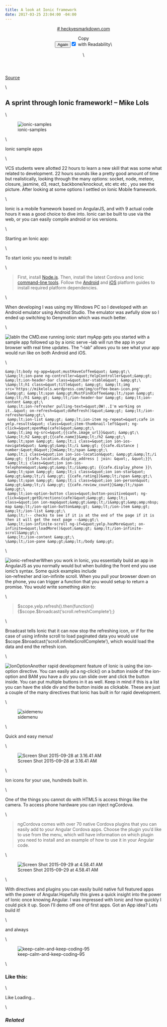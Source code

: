```yaml
---
title: A look at Ionic framework
date: 2017-03-25 23:04:00 -04:00
---
```


<header><p id="back"><a href="[/?u=https%3A%2F%2Fmikelols.wordpress.com%2F2015%2F09%2F29%2Fa-sprint-through-ionic-framework%2F&read=1](http://heckyesmarkdown.com/?u=https%3A%2F%2Fmikelols.wordpress.com%2F2015%2F09%2F29%2Fa-sprint-through-ionic-framework%2F&read=1)" title="Home"># heckyesmarkdown.com</a></p><div id="d_clip_container"><a id="d_clip_button" class="my_clip_button">Copy</a></div><form action="/go/" method="post"><input type="hidden" name="u" value="https://mikelols.wordpress.com/2015/09/29/a-sprint-through-ionic-framework/"><input type="hidden" name="showframe" value="1"><input type="submit" name="submit" value="Again"><label for="read"><input type="checkbox" id="read" name="read" value="1" checked="checked"> with Readability</label><!--<label for="preview"> <input type="checkbox" name="preview" id="preview" value="1" checked="checked"> and view as HTML</label> -->\
</form>\
</header><article><div id="preblock"><div id="previewdiv"><p><a href="[https://mikelols.wordpress.com/2015/09/29/a-sprint-through-ionic-framework/](https://mikelols.wordpress.com/2015/09/29/a-sprint-through-ionic-framework/)" title="Permalink to A sprint through Ionic framework! – Mike Lols">Source</a></p>\
<h1 id="asprintthroughionicframework–mikelols">A sprint through Ionic framework! – Mike Lols</h1>\
<figure><img src="[https://mikelols.files.wordpress.com/2015/09/ionic-samples.png?w=300&h=118](https://mikelols.files.wordpress.com/2015/09/ionic-samples.png?w=300&h=118)" alt="ionic-samples" id="1" /><figcaption>ionic-samples</figcaption></figure>\
<p>Ionic sample apps</p>\
<p>VCS students were allotted 22 hours to learn a new skill that was some what related to development. 22 hours sounds like a pretty good amount of time but realistically, looking through the many options: socket, node, meteor, closure, jasmine, d3, react, backbone/knockout, etc etc etc , you see the picture. After looking at some options I settled on Ionic Mobile framework.</p>\
<p>Ionic is a mobile framework based on AngularJS, and with 9 actual code hours it was a good choice to dive into. Ionic can be built to use via the web, or you can easily compile android or ios versions.</p>\
<p>Starting an Ionic app:</p>\
<p>To start ionic you need to install:</p>\
<blockquote><p>First, install <a href="[http://nodejs.org/](http://nodejs.org/)">Node.js</a>. Then, install the latest Cordova and Ionic <a href="[https://npmjs.org/package/ionic](https://npmjs.org/package/ionic)">command-line tools</a>. Follow the <a href="[http://cordova.apache.org/docs/en/3.3.0/guide_platforms_android_index.md.html#Android%20Platform%20Guide](http://cordova.apache.org/docs/en/3.3.0/guide_platforms_android_index.md.html#Android%20Platform%20Guide)">Android</a> and <a href="[http://cordova.apache.org/docs/en/3.3.0/guide_platforms_ios_index.md.html#iOS%20Platform%20Guide](http://cordova.apache.org/docs/en/3.3.0/guide_platforms_ios_index.md.html#iOS%20Platform%20Guide)">iOS</a> platform guides to install required platform dependencies.</p></blockquote>\
<p>When developing I was using my Windows PC so I developed with an Android emulator using Android Studio. The emulator was awfully slow so I ended up switching to Genymotion which was much better.</p>\
<p><img src="[https://mikelols.files.wordpress.com/2015/09/lab.png?w=300&h=252](https://mikelols.files.wordpress.com/2015/09/lab.png?w=300&h=252)" alt="lab" id="6" />In the CMD.exe running ionic start myApp gets you started with a sample app followed up by a ionic serve –lab will run the app in your browser with real time updates. The &#8220;–lab&#8221; allows you to see what your app would run like on both Android and iOS.</p>\
<pre><code>&amp;amp;lt;body ng-app=&amp;quot;mustHaveCoffee&amp;quot; &amp;amp;gt;\
\&amp;amp;lt;ion-pane ng-controller=&amp;quot;YelpController&amp;quot;&amp;amp;gt; &amp;amp;lt;ion-header-bar class=&amp;quot;bar-stable&amp;quot; &amp;amp;gt;\
\&amp;amp;lt;h1 class=&amp;quot;title&amp;quot; &amp;amp;gt; &amp;amp;lt;img src='https://mikelols.wordpress.com/img/coffee-bean-icon.png' /&amp;amp;gt; &amp;amp;lt;span &amp;amp;gt;MustFindCoffee&amp;amp;lt;/span &amp;amp;gt; &amp;amp;lt;/h1 &amp;amp;gt; &amp;amp;lt;/ion-header-bar &amp;amp;gt; &amp;amp;lt;ion-content &amp;amp;gt;\
 &amp;amp;lt;ion-refresher pulling-text=&amp;quot;OW!..I'm working on it..&amp;quot; on-refresh=&amp;quot;doRefresh()&amp;quot;&amp;amp;gt; &amp;amp;lt;/ion-refresher&amp;amp;gt;\
 &amp;amp;lt;ion-list &amp;amp;gt; &amp;amp;lt;ion-item ng-repeat=&amp;quot;cafe in yelp.results&amp;quot; class=&amp;quot;item-thumbnail-left&amp;quot; ng-click=&amp;quot;openMap(cafe)&amp;quot;&amp;amp;gt;\
 &amp;amp;lt;img ng-src=&amp;quot;{{cafe.image_url}}&amp;quot; &amp;amp;gt;\
\&amp;amp;lt;h2 &amp;amp;gt;{{cafe.name}}&amp;amp;lt;/h2 &amp;amp;gt;\
 &amp;amp;lt;span &amp;amp;gt; &amp;amp;lt;i class=&amp;quot;ion ion-ios-navigate&amp;quot; &amp;amp;gt;&amp;amp;lt;/i &amp;amp;gt; {{cafe.distance | number:&amp;quot;0&amp;quot;}}m&amp;amp;lt;/span &amp;amp;gt;\
 &amp;amp;lt;i class=&amp;quot;ion ion-ios-location&amp;quot; &amp;amp;gt;&amp;amp;lt;/i &amp;amp;gt; {{cafe.location.display_address | join: &amp;quot;, &amp;quot;}}\
 &amp;amp;lt;i class=&amp;quot;ion ion-ios-telephone&amp;quot;&amp;amp;gt;&amp;amp;lt;/i&amp;amp;gt; {{cafe.display_phone }}\
 &amp;amp;lt;span &amp;amp;gt; &amp;amp;lt;i class=&amp;quot;ion ion-star&amp;quot; &amp;amp;gt;&amp;amp;lt;/i &amp;amp;gt; {{cafe.rating}}&amp;amp;lt;/span &amp;amp;gt;\
 &amp;amp;lt;span &amp;amp;gt; &amp;amp;lt;i class=&amp;quot;ion ion-person&amp;quot; &amp;amp;gt;&amp;amp;lt;/i &amp;amp;gt; {{cafe.review_count}}&amp;amp;lt;/span &amp;amp;gt;\
 &amp;amp;lt;ion-option-button class=&amp;quot;button-positive&amp;quot; ng-click=&amp;quot;getDirections(cafe)&amp;quot;&amp;amp;gt; &amp;amp;lt;i class=&amp;quot;ion ion-map&amp;quot;&amp;amp;gt;&amp;amp;lt;/i&amp;amp;gt;&amp;amp;amp;nbsp; map &amp;amp;lt;/ion-option-button&amp;amp;gt; &amp;amp;lt;/ion-item &amp;amp;gt; &amp;amp;lt;/ion-list &amp;amp;gt;\
 &amp;amp;lt;!-- checks to see if it is at the end of the page if it is then it will get the next page --&amp;amp;gt;\
 &amp;amp;lt;ion-infinite-scroll ng-if=&amp;quot;yelp.hasMore&amp;quot; on-infinite=&amp;quot;loadMore()&amp;quot;&amp;amp;gt; &amp;amp;lt;/ion-infinite-scroll&amp;amp;gt;\
 &amp;amp;lt;/ion-content &amp;amp;gt;\
\&amp;amp;lt;/ion-pane &amp;amp;gt;&amp;amp;lt;/body &amp;amp;gt;</code></pre>\
<p><img src="[https://mikelols.files.wordpress.com/2015/09/ionic-refresher.png?w=134&h=300](https://mikelols.files.wordpress.com/2015/09/ionic-refresher.png?w=134&h=300)" alt="ionic-refresher" id="7" />When you work in Ionic, you essentially build an app in AngularJS as you normally would but when building the front end you use ionic&#8217;s syntax. Some quick examples include<br/>ion-refresher and ion-infinite scroll. When you pull your browser down on the phone, you can trigger a function that you would setup to return a promise. You would write something akin to:</p>\
<blockquote><p>$scope.yelp.refresh().then(function(){$scope.$broadcast(&#8216;scroll.refreshComplete&#8217;);}</p></blockquote>\
<p>Broadcast tells Ionic that it can now stop the refreshing icon, or if for the case of using infinite scroll to load paginated data you would use $scope.$broadcast(&#8216;scroll.infiniteScrollComplete&#8217;), which would load the data and end the refresh icon.</p>\
<p><img src="[https://mikelols.files.wordpress.com/2015/09/ionoption.jpg?w=196&h=300](https://mikelols.files.wordpress.com/2015/09/ionoption.jpg?w=196&h=300)" alt="IonOption" id="8" />Another rapid development feature of Ionic is using the ion-option directive. You can easily ad a ng-click() on a button inside of the ion-option and BAM you have a div you can slide over and click the button inside. You can put multiple buttons in it as well. Keep in mind if this is a list you can have the slide div and the button inside as clickable. These are just a couple of the many directives that Ionic has built in for rapid development.</p>\
<figure><img src="[https://mikelols.files.wordpress.com/2015/09/sidemenu.gif?w=217&h=300](https://mikelols.files.wordpress.com/2015/09/sidemenu.gif?w=217&h=300)" alt="sidemenu" id="9" /><figcaption>sidemenu</figcaption></figure>\
<p>Quick and easy menus!</p>\
<figure><img src="[https://mikelols.files.wordpress.com/2015/09/screen-shot-2015-09-28-at-3-16-41-am.png?w=300&h=247](https://mikelols.files.wordpress.com/2015/09/screen-shot-2015-09-28-at-3-16-41-am.png?w=300&h=247)" alt="Screen Shot 2015-09-28 at 3.16.41 AM" id="10" /><figcaption>Screen Shot 2015&#8211;09&#8211;28 at 3.16.41 AM</figcaption></figure>\
<p>Ion icons for your use, hundreds built in.</p>\
<p>One of the things you cannot do with HTML5 is access things like the camera. To access phone hardware you can inject ngCordova.</p>\
<blockquote><p>ngCordova comes with over 70 native Cordova plugins that you can easily add to your Angular Cordova apps. Choose the plugin you&#8217;d like to use from the menu, which will have information on which plugin you need to install and an example of how to use it in your Angular code.</p></blockquote>\
<figure><img src="[https://mikelols.files.wordpress.com/2015/09/screen-shot-2015-09-29-at-4-58-41-am.png?w=300&h=236](https://mikelols.files.wordpress.com/2015/09/screen-shot-2015-09-29-at-4-58-41-am.png?w=300&h=236)" alt="Screen Shot 2015-09-29 at 4.58.41 AM" id="11" /><figcaption>Screen Shot 2015&#8211;09&#8211;29 at 4.58.41 AM</figcaption></figure>\
<p>With directives and plugins you can easily build native full featured apps with the power of Angular.Hopefully this gives a quick insight into the power of Ionic once knowing Angular. I was impressed with Ionic and how quickly I could pick it up. Soon I&#8217;ll demo off one of first apps. Got an App idea? Lets build it!</p>\
<p>and always</p>\
<figure><img src="[https://mikelols.files.wordpress.com/2014/10/keep-calm-and-keep-coding-95.png?w=300&h=270](https://mikelols.files.wordpress.com/2014/10/keep-calm-and-keep-coding-95.png?w=300&h=270)" alt="keep-calm-and-keep-coding-95" id="12" /><figcaption>keep-calm-and-keep-coding&#8211;95</figcaption></figure>\
<h3 id="likethis:">Like this:</h3>\
<p>Like Loading&#8230;</p>\
<h3 id="related"><em>Related</em></h3></div></div></article><footer>